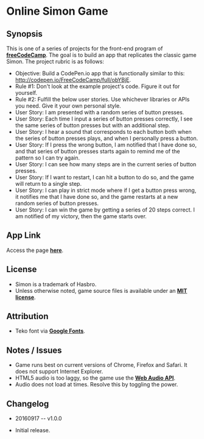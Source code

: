 Online Simon Game
===

Synopsis
---
This is one of a series of projects for the front-end program of **[freeCodeCamp](http://www.freecodecamp.com/)**. The goal is to build an app that replicates the classic game Simon. The project rubric is as follows:

+ Objective: Build a CodePen.io app that is functionally similar to this: http://codepen.io/FreeCodeCamp/full/obYBjE.
+ Rule #1: Don't look at the example project's code. Figure it out for yourself.
+ Rule #2: Fulfill the below user stories. Use whichever libraries or APIs you need. Give it your own personal style.
+ User Story: I am presented with a random series of button presses.
+ User Story: Each time I input a series of button presses correctly, I see the same series of button presses but with an additional step.
+ User Story: I hear a sound that corresponds to each button both when the series of button presses plays, and when I personally press a button.
+ User Story: If I press the wrong button, I am notified that I have done so, and that series of button presses starts again to remind me of the pattern so I can try again.
+ User Story: I can see how many steps are in the current series of button presses.
+ User Story: If I want to restart, I can hit a button to do so, and the game will return to a single step.
+ User Story: I can play in strict mode where if I get a button press wrong, it notifies me that I have done so, and the game restarts at a new random series of button presses.
+ User Story: I can win the game by getting a series of 20 steps correct. I am notified of my victory, then the game starts over.


App Link
---
Access the page **[here](http://genkibit.github.io/fcc-simon/)**.


License
---
+ Simon is a trademark of Hasbro.
+ Unless otherwise noted, game source files is available under an  **[MIT license](https://github.com/genkibit/fcc-simon/blob/gh-pages/LICENSE.md)**.


Attribution
---
+ Teko font via **[Google Fonts](https://www.google.com/fonts)**.


Notes / Issues
---
+ Game runs best on current versions of Chrome, Firefox and Safari. It does not support Internet Explorer.
+ HTML5 audio is too laggy, so the game use the **[Web Audio API](https://developer.mozilla.org/en-US/docs/Web/API/Web_Audio_API)**.
+ Audio does not load at times. Resolve this by toggling the power.


Changelog
---
+  20160917 -- v1.0.0
  - Initial release.